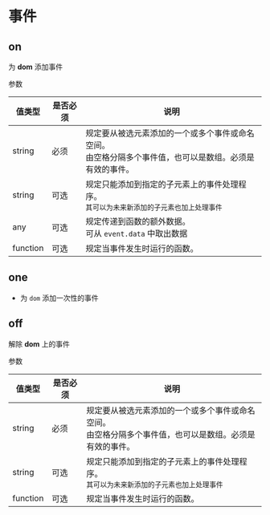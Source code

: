 ﻿# 事件

## on

为 **dom** 添加事件

参数

| 值类型   | 是否必须 | 说明                                                         |
| -------- | -------- | ------------------------------------------------------------ |
| string   | 必须     | 规定要从被选元素添加的一个或多个事件或命名空间。<br />由空格分隔多个事件值，也可以是数组。必须是有效的事件。 |
| string   | 可选     | 规定只能添加到指定的子元素上的事件处理程序。<br /> `其可以为未来新添加的子元素也加上处理事件` |
| any      | 可选     | 规定传递到函数的额外数据。<br />可从 `event.data` 中取出数据 |
| function | 可选     | 规定当事件发生时运行的函数。                                 |

## one

- 为 `dom` 添加一次性的事件

## off

解除 **dom** 上的事件

参数

| 值类型   | 是否必须 | 说明                                                         |
| -------- | -------- | ------------------------------------------------------------ |
| string   | 必须     | 规定要从被选元素添加的一个或多个事件或命名空间。<br />由空格分隔多个事件值，也可以是数组。必须是有效的事件。 |
| string   | 可选     | 规定只能添加到指定的子元素上的事件处理程序。<br /> `其可以为未来新添加的子元素也加上处理事件` |
| function | 可选     | 规定当事件发生时运行的函数。                                 |